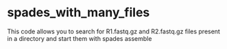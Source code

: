 # spades_with_many_files
This code allows you to search for R1.fastq.gz and R2.fastq.gz files present in a directory and start them with spades assemble
